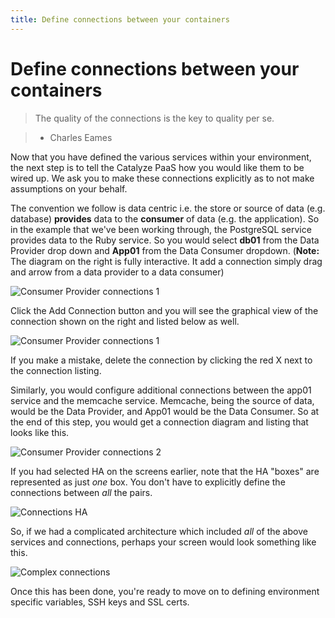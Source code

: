 ```yaml
---
title: Define connections between your containers
---
```


# Define connections between your containers

> The quality of the connections is the key to quality per se.

> - Charles Eames

Now that you have defined the various services within your environment, the next step is to tell the Catalyze PaaS how you would like them to be wired up. We ask you to make these connections explicitly as to not make assumptions on your behalf.

The convention we follow is data centric i.e. the store or source of data (e.g. database) **provides** data to the **consumer** of data (e.g. the application). So in the example that we've been working through, the PostgreSQL service provides data to the Ruby service. So you would select **db01** from the Data Provider drop down and **App01** from the Data Consumer dropdown. (**Note:** The diagram on the right is fully interactive. It add a connection simply drag and arrow from a data provider to a data consumer)

![Consumer Provider connections 1](http://cdn2.dropmark.com/45280/16a606818be74b31d8854a79e232f4927ef3dbe1/db_connection-dropdown.png)

Click the Add Connection button and you will see the graphical view of the connection shown on the right and listed below as well.

![Consumer Provider connections 1](http://cdn2.dropmark.com/45280/b74f08cecf384d7862ba60f5326d7a4fa5cfff65/db_first-connection.png)

If you make a mistake, delete the connection by clicking the red X next to the connection listing.

Similarly, you would configure additional connections between the app01 service and the memcache service. Memcache, being the source of data, would be the Data Provider, and App01 would be the Data Consumer. So at the end of this step, you would get a connection diagram and listing that looks like this.


![Consumer Provider connections 2](http://cdn2.dropmark.com/45280/0d03b4064d809cf32a9dd703c99e23eb12acba0c/db_second-connection.png)

If you had selected HA on the screens earlier, note that the HA "boxes" are represented as just *one* box. You don't have to explicitly define the connections between *all* the pairs.

![Connections HA](http://cdn2.dropmark.com/45280/b559ab282f8d84ddbd266010db041554652274a3/db_thrid-connection.png)

So, if we had a complicated architecture which included *all* of the above services and connections, perhaps your screen would look something like this.

![Complex connections](http://cdn2.dropmark.com/45280/4a728c2da96a9b58549fc573584aed123e6f2f6c/db_fourth-connection.png)

Once this has been done, you're ready to move on to defining environment specific variables, SSH keys and SSL certs.

